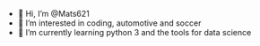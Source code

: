 - 👋 Hi, I’m @Mats621
- 👀 I’m interested in coding, automotive and soccer
- 🌱 I’m currently learning python 3 and the tools for data science


<!---
Mats621/Mats621 is a ✨ special ✨ repository because its `README.md` (this file) appears on your GitHub profile.
You can click the Preview link to take a look at your changes.
--->
